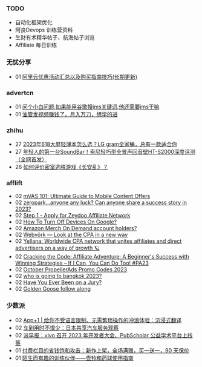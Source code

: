 ### TODO
-  自动化框架优化
-  阿良Devops 训练营资料
-  生财有术精华帖子、航海帖子浏览
-  Affiliate 每日训练

### 无忧分享
<!-- ruyo:START -->
-  01 [阿里云优惠活动汇总以及购买指南技巧&lpar;长期更新&rpar;](https://51.ruyo.net/18526.html)<!-- ruyo:END -->

### advertcn
<!-- advertcn:START -->
-  01 [问个小白问题,如果能用谷歌搜jms关键词,他还需要jms干嘛](https://www.advertcn.com/forum.php?mod=viewthread&tid=112786)
-  01 [油管发视频赚钱了，月入万刀，想学的进](https://www.advertcn.com/forum.php?mod=viewthread&tid=112772)<!-- advertcn:END -->

### zhihu
<!-- zhihu:START -->
-  27 [2023年618大屏轻薄本怎么选？LG gram全家桶，总有一款适合你](http://zhuanlan.zhihu.com/p/632641888?utm_campaign=rss&utm_medium=rss&utm_source=rss&utm_content=title)
-  27 [年轻人的第一台SoundBar！索尼轻巧型全景声回音壁HT-S2000深度评测（全网首发）](http://zhuanlan.zhihu.com/p/630990296?utm_campaign=rss&utm_medium=rss&utm_source=rss&utm_content=title)
-  26 [如何评价密室逃脱游戏《长安乱》？](http://www.zhihu.com/question/563950552/answer/3045961312?utm_campaign=rss&utm_medium=rss&utm_source=rss&utm_content=title)<!-- zhihu:END -->

### afflift
<!-- afflift:START -->
-  02 [mVAS 101: Ultimate Guide to Mobile Content Offers](https://afflift.com/f/threads/mvas-101-ultimate-guide-to-mobile-content-offers.11905/)
-  02 [zeropark...anyone any luck? Can anyone share a success story in 2023?](https://afflift.com/f/threads/zeropark-anyone-any-luck-can-anyone-share-a-success-story-in-2023.11784/)
-  02 [Step 1 - Apply for Zeydoo Affiliate Network](https://afflift.com/f/threads/step-1-apply-for-zeydoo-affiliate-network.7472/)
-  02 [How To Turn Off Devices On Google?](https://afflift.com/f/threads/how-to-turn-off-devices-on-google.11920/)
-  02 [Amazon Merch On Demand account holders?](https://afflift.com/f/threads/amazon-merch-on-demand-account-holders.11831/)
-  02 [Webvõrk — Look at the CPA in a new way](https://afflift.com/f/threads/webv%C3%B5rk-%E2%80%94-look-at-the-cpa-in-a-new-way.2820/)
-  02 [Yellana: Worldwide CPA network that unites affiliates and direct advertisers on a way of growth 🪐](https://afflift.com/f/threads/yellana-worldwide-cpa-network-that-unites-affiliates-and-direct-advertisers-on-a-way-of-growth-%F0%9F%AA%90.10512/)
-  02 [Cracking the Code: Affiliate Adventure: A Beginner&#39;s Success with Winning Strategies – If I Can, You Can Do Too! #PA23](https://afflift.com/f/threads/cracking-the-code-affiliate-adventure-a-beginners-success-with-winning-strategies-%E2%80%93-if-i-can-you-can-do-too-pa23.11559/)
-  02 [October PropellerAds Promo Codes 2023](https://afflift.com/f/threads/october-propellerads-promo-codes-2023.11767/)
-  02 [who is going to bangkok 2023?](https://afflift.com/f/threads/who-is-going-to-bangkok-2023.11889/)
-  02 [Have You Ever Been on a Jury?](https://afflift.com/f/threads/have-you-ever-been-on-a-jury.11917/)
-  02 [Golden Goose follow along](https://afflift.com/f/threads/golden-goose-follow-along.11821/)<!-- afflift:END -->

### 少数派
<!-- sspai:START -->
-  02 [App+1 | 给你不受语言限制、无需繁琐操作的冲浪体验：沉浸式翻译](https://sspai.com/post/83943)
-  02 [车到用时不恨少：日本共享汽车服务观察](https://sspai.com/post/83639)
-  02 [派早报：vivo 召开 2023 年开发者大会、PubScholar 公益学术平台上线等](https://sspai.com/post/84068)
-  01 [付费栏目的省钱饱和攻击：新作上架，全场满赠，买一送一，90 天保价](https://sspai.com/post/84028)
-  01 [陌生而有趣的训练伙伴——壶铃和药球使用指南](https://sspai.com/prime/story/kettelbells-medicine-balls-training-guide)<!-- sspai:END -->
